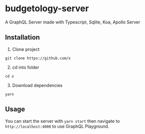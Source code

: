 # budgetology-server

A GraphQL Server made with Typescript, Sqlite, Koa, Apollo Server

## Installation

1. Clone project

```
git clone https://github.com/x
```

2. cd into folder

```
cd x
```

3. Download dependencies

```
yarn
```

## Usage

You can start the server with `yarn start` then navigate to `http://localhost:4000` to use GraphQL Playground.
